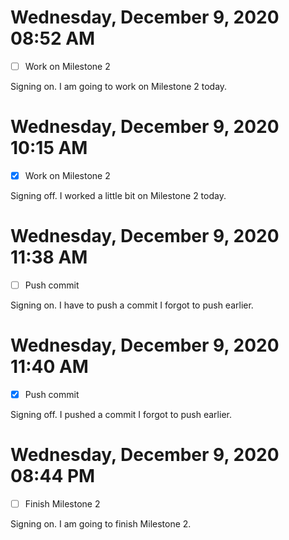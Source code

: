 # Wednesday, December  9, 2020 08:52 AM
- [ ] Work on Milestone 2

Signing on. I am going to work on Milestone 2 today.

# Wednesday, December  9, 2020 10:15 AM
- [X] Work on Milestone 2

Signing off. I worked a little bit on Milestone 2 today.

# Wednesday, December  9, 2020 11:38 AM
- [ ] Push commit

Signing on. I have to push a commit I forgot to push earlier.

# Wednesday, December  9, 2020 11:40 AM
- [X] Push commit

Signing off. I pushed a commit I forgot to push earlier.


# Wednesday, December  9, 2020 08:44 PM
- [ ] Finish Milestone 2

Signing on. I am going to finish Milestone 2.

